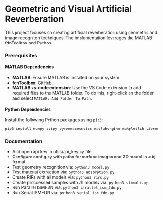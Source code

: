 # Geometric and Visual Artificial Reverberation

This project focuses on creating artificial reverberation using geometric and image recogniton techniques. The implementation leverages the MATLAB fdnToolbox and Python.

### Prerequisites

#### MATLAB Dependencies

- **MATLAB**: Ensure MATLAB is installed on your system.
- **fdnToolbox**: [GitHub](https://github.com/SebastianJiroSchlecht/fdnToolbox).
- **MATLAB vs-code extension**: Use the VS Code extension to add required files to the MATLAB folder. To do this, right-click on the folder and select `MATLAB: Add Folder To Path`.

#### Python Dependencies

Install the following Python packages using `pip3`:

```bash
pip3 install numpy scipy pyroomacoustics matlabengine matplotlib librosa sympy openai
```

### Documentation
- Add open api key to utils/api_key.py file.
- Configure config.py with paths for surface images and 3D model in .obj format.
- Test geometry recognition via: `python3 model.py`
- Test material extraction via: `python3 absorption.py`
- Create RIRs with all models via: `python3 rirs.py`
- Create proccessed samples with all models via: `python3 stimuli.py`
- Run Parallel ISMFDN via: `python3 parallel_ism_fdn.py`
- Run Serial ISMFDN via: `python3 serial_ism_fdn.py`
